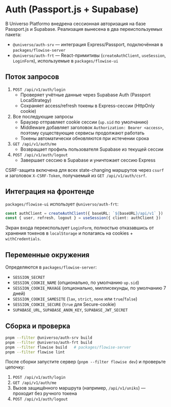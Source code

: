 # Auth (Passport.js + Supabase)

В Universo Platformo внедрена сессионная авторизация на базе Passport.js и Supabase. Реализация вынесена в два переиспользуемых пакета:

- `@universo/auth-srv` — интеграция Express/Passport, подключённая в `packages/flowise-server`
- `@universo/auth-frt` — React-примитивы (`createAuthClient`, `useSession`, `LoginForm`), используемые в `packages/flowise-ui`

## Поток запросов

1. `POST /api/v1/auth/login`
    - Проверяет учётные данные через Supabase Auth (Passport LocalStrategy)
    - Сохраняет access/refresh токены в Express-сессии (HttpOnly cookie)
2. Все последующие запросы
    - Браузер отправляет cookie сессии (`up.sid` по умолчанию)
    - Middleware добавляет заголовок `Authorization: Bearer <access>`, поэтому существующие сервисы продолжают работать
    - Токены автоматически обновляются при истечении срока
3. `GET /api/v1/auth/me`
    - Возвращает профиль пользователя Supabase из текущей сессии
4. `POST /api/v1/auth/logout`
    - Завершает сессию в Supabase и уничтожает сессию Express

CSRF-защита включена для всех state-changing маршрутов через `csurf` и заголовок `X-CSRF-Token`, получаемый из `GET /api/v1/auth/csrf`.

## Интеграция на фронтенде

`packages/flowise-ui` использует `@universo/auth-frt`:

```ts
const authClient = createAuthClient({ baseURL: `${baseURL}/api/v1` })
const { user, refresh, logout } = useSession({ client: authClient })
```

Экран входа переиспользует `LoginForm`, полностью отказавшись от хранения токенов в `localStorage` и полагаясь на cookies + `withCredentials`.

## Переменные окружения

Определяются в `packages/flowise-server`:

- `SESSION_SECRET`
- `SESSION_COOKIE_NAME` (опционально, по умолчанию `up.sid`)
- `SESSION_COOKIE_MAXAGE` (опционально, миллисекунды, по умолчанию 7 дней)
- `SESSION_COOKIE_SAMESITE` (`lax`, `strict`, `none` или `true`/`false`)
- `SESSION_COOKIE_SECURE` (`true` для Secure-cookie)
- `SUPABASE_URL`, `SUPABASE_ANON_KEY`, `SUPABASE_JWT_SECRET`

## Сборка и проверка

```bash
pnpm --filter @universo/auth-srv build
pnpm --filter @universo/auth-frt build
pnpm --filter flowise build   # packages/flowise-server
pnpm --filter flowise lint
```

После сборки запустите сервер (`pnpm --filter flowise dev`) и проверьте цепочку:

1. `POST /api/v1/auth/login`
2. `GET /api/v1/auth/me`
3. Вызов защищённого маршрута (например, `/api/v1/uniks`) — проходит без ручного токена
4. `POST /api/v1/auth/logout`
